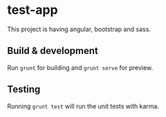 # test-app

This project is having angular, bootstrap and sass.

## Build & development

Run `grunt` for building and `grunt serve` for preview.

## Testing

Running `grunt test` will run the unit tests with karma.

